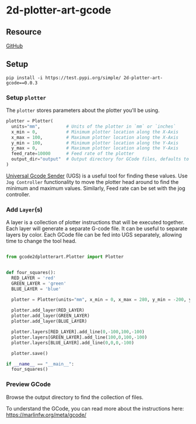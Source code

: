 # 2d-plotter-art-gcode

## Resource

[GitHub](https://github.com/TravisBumgarner/gcode2dplotterart)
## Setup

`pip install -i https://test.pypi.org/simple/ 2d-plotter-art-gcode==0.0.3`


### Setup `plotter`

The `plotter` stores parameters about the plotter you'll be using.

``` python
plotter = Plotter( 
  units="mm",          # Units of the plotter in `mm` or `inches`
  x_min = 0,           # Minimum plotter location along the X-Axis
  x_max = 100,         # Maximum plotter location along the X-Axis
  y_min = 100,         # Minimum plotter location along the Y-Axis
  y_max = 0,           # Maximum plotter location along the Y-Axis
  feed_rate=10000      # Feed rate of the plotter
  output_dir="output"  # Output directory for GCode files, defaults to `output`
)
```

[Universal Gcode Sender](https://winder.github.io/ugs_website/) (UGS) is a useful tool for finding these values. Use `Jog Controller` functionality to move the plotter head around to find the minimum and maximum values. Similarly, Feed rate can be set with the jog controller. 

### Add `Layer`(s)

A layer is a collection of plotter instructions that will be executed together. Each layer will generate a separate G-code file. It can be useful to separate layers by color. Each GCode file can be fed into UGS separately, allowing time to change the tool head.

```python

from gcode2dplotterart.Plotter import Plotter


def four_squares():
  RED_LAYER = 'red'
  GREEN_LAYER = 'green'
  BLUE_LAYER = 'blue'

  plotter = Plotter(units="mm", x_min = 0, x_max = 280, y_min = -200, y_max = 0, feed_rate=10000)
  
  plotter.add_layer(RED_LAYER)
  plotter.add_layer(GREEN_LAYER)
  plotter.add_layer(BLUE_LAYER)

  plotter.layers[RED_LAYER].add_line(0,-100,100,-100)
  plotter.layers[GREEN_LAYER].add_line(100,0,100,-100)
  plotter.layers[BLUE_LAYER].add_line(0,0,0,-100)

  plotter.save()

if __name__ == "__main__":
  four_squares()
```

### Preview GCode

Browse the output directory to find the collection of files.

To understand the GCode, you can read more about the instructions here:
https://marlinfw.org/meta/gcode/